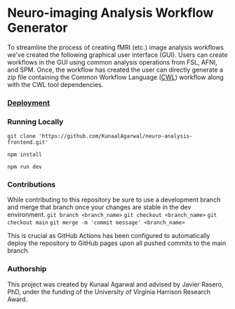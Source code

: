 # Neuro-imaging Analysis Workflow Generator
To streamline the process of creating fMRI (etc.) image analysis workflows we've created the following graphical user interface (GUI). 
Users can create workflows in the GUI using common analysis operations from FSL, AFNI, and SPM. Once, the workflow has created the user can directly generate a 
zip file containing the Common Workflow Language ([CWL](https://www.commonwl.org/user_guide/introduction/index.html)) workflow along with the CWL tool dependencies.

### [Deployment](https://kunaalagarwal.github.io/neuro-analysis-frontend/)

### Running Locally
``git clone 'https://github.com/KunaalAgarwal/neuro-analysis-frontend.git'``

``npm install``

``npm run dev``

### Contributions

While contributing to this repository be sure to use a development branch and merge that branch once your changes are stable in the dev environment.
``git branch <branch_name>`` ``git checkout <branch_name>`` ``git checkout main`` ``git merge -m 'commit message' <branch_name>``

This is crucial as GitHub Actions has been configured to automatically deploy the repository to GitHub pages upon all pushed commits to the main branch. 

### Authorship 

This project was created by Kunaal Agarwal and advised by Javier Rasero, PhD, under the funding of the University of Virginia Harrison Research Award. 